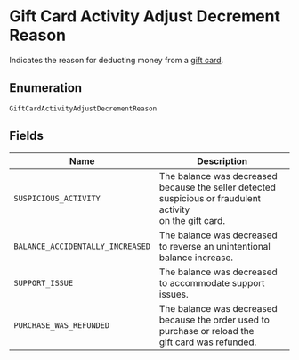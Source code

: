 <!-- Optimized: 2025-10-06 -->
<!-- RPM: 1.6.2.1.1.6.2.1_gift-card-activity-adjust-decrement-reason_20251006 -->
<!-- Session: E2E RPM DNA Application -->
<!-- AOM: RND (Reggie & Dro) -->
<!-- COI: TECHNOLOGY -->
<!-- RPM: HIGH -->
<!-- ACTION: BUILD -->


# Gift Card Activity Adjust Decrement Reason

Indicates the reason for deducting money from a [gift card](../../doc/models/gift-card.md).

## Enumeration

`GiftCardActivityAdjustDecrementReason`

## Fields

| Name | Description |
|  --- | --- |
| `SUSPICIOUS_ACTIVITY` | The balance was decreased because the seller detected suspicious or fraudulent activity<br>on the gift card. |
| `BALANCE_ACCIDENTALLY_INCREASED` | The balance was decreased to reverse an unintentional balance increase. |
| `SUPPORT_ISSUE` | The balance was decreased to accommodate support issues. |
| `PURCHASE_WAS_REFUNDED` | The balance was decreased because the order used to purchase or reload the<br>gift card was refunded. |
